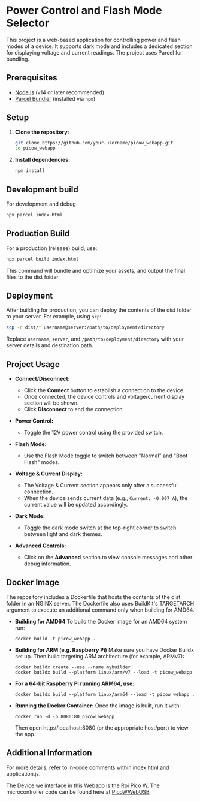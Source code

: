 # Power Control and Flash Mode Selector

This project is a web-based application for controlling power and flash modes of a device. It supports dark mode and includes a dedicated section for displaying voltage and current readings. The project uses Parcel for bundling.

## Prerequisites

- [Node.js](https://nodejs.org/) (v14 or later recommended)
- [Parcel Bundler](https://parceljs.org/) (installed via `npm`)

## Setup

1. **Clone the repository:**

   ```bash
   git clone https://github.com/your-username/picow_webapp.git
   cd picow_webapp

2. **Install dependencies:**
   ```bash
   npm install

## Development build
For development and debug
  ```bash
  npx parcel index.html
  ```

## Production Build

For a production (release) build, use:

  ```bash
  npx parcel build index.html
  ```

This command will bundle and optimize your assets, and output the final files to the dist folder.

## Deployment

After building for production, you can deploy the contents of the dist folder to your server. For example, using `scp`:

```bash
scp -r dist/* username@server:/path/to/deployment/directory
```

Replace `username`, `server`, and `/path/to/deployment/directory` with your server details and destination path.

## Project Usage

- **Connect/Disconnect:**  
  - Click the **Connect** button to establish a connection to the device.
  - Once connected, the device controls and voltage/current display section will be shown.
  - Click **Disconnect** to end the connection.

- **Power Control:**  
  - Toggle the 12V power control using the provided switch.

- **Flash Mode:**  
  - Use the Flash Mode toggle to switch between "Normal" and "Boot Flash" modes.

- **Voltage & Current Display:**  
  - The Voltage & Current section appears only after a successful connection.
  - When the device sends current data (e.g., `Current: -0.007 A`), the current value will be updated accordingly.

- **Dark Mode:**  
  - Toggle the dark mode switch at the top-right corner to switch between light and dark themes.

- **Advanced Controls:**  
  - Click on the **Advanced** section to view console messages and other debug information.

## Docker Image
The repository includes a Dockerfile that hosts the contents of the dist folder in an NGINX server. The Dockerfile also uses BuildKit's TARGETARCH argument to execute an additional command only when building for AMD64.

- **Building for AMD64**
  To build the Docker image for an AMD64 system run:
   ```
   docker build -t picow_webapp .
   ```

- **Building for ARM (e.g. Raspberry Pi)**
  Make sure you have Docker Buildx set up. Then build targeting ARM architecture (for example, ARMv7):
   ```
   docker buildx create --use --name mybuilder
   docker buildx build --platform linux/arm/v7 --load -t picow_webapp
   ```
- **For a 64‑bit Raspberry Pi running ARM64, use:**
  ```
  docker buildx build --platform linux/arm64 --load -t picow_webapp .
  ```
- **Running the Docker Container:**
  Once the image is built, run it with:
  ```
  docker run -d -p 8080:80 picow_webapp
  ```
  Then open http://localhost:8080 (or the appropriate host/port) to view the app.
## Additional Information

For more details, refer to in-code comments within index.html and application.js.

The Device we interface in this Webapp is the Rpi Pico W. 
The microcontroller code can be found here at [PicoWWebUSB](https://github.com/elementosystems/PicoWWebUSB)

